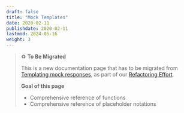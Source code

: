 ```yaml
---
draft: false
title: "Mock Templates"
date: 2020-02-11
publishdate: 2020-02-11
lastmod: 2024-05-16
weight: 3
---
```


> ♻️ **To Be Migrated**
>
> This is a new documentation page that has to be migrated from [Templating mock responses](/documentation/archive/using/templates), as part of our [Refactoring Effort](https://github.com/microcks/microcks.io/issues/81).
> 
> **Goal of this page**
> * Comprehensive reference of functions
> * Comprehensive reference of placeholder notations